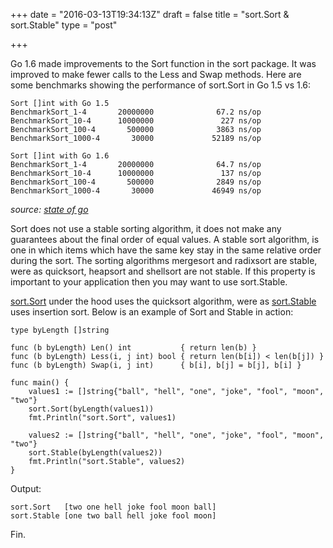 +++
date = "2016-03-13T19:34:13Z"
draft = false
title = "sort.Sort & sort.Stable"
type = "post"

+++

Go 1.6 made improvements to the Sort function in the sort package. It was improved to make fewer calls to the Less and Swap methods. Here are some benchmarks showing the performance of sort.Sort in Go 1.5 vs 1.6:

```
Sort []int with Go 1.5
BenchmarkSort_1-4       20000000              67.2 ns/op
BenchmarkSort_10-4      10000000               227 ns/op
BenchmarkSort_100-4       500000              3863 ns/op
BenchmarkSort_1000-4       30000             52189 ns/op

Sort []int with Go 1.6
BenchmarkSort_1-4       20000000              64.7 ns/op
BenchmarkSort_10-4      10000000               137 ns/op
BenchmarkSort_100-4       500000              2849 ns/op
BenchmarkSort_1000-4       30000             46949 ns/op
```
*source: [state of go](https://talks.golang.org/2016/state-of-go.slide#24)*

Sort does not use a stable sorting algorithm, it does not make any guarantees about the final order of equal values. A stable sort algorithm, is one in which items which have the same key stay in the same relative order during the sort. The sorting algorithms mergesort and radixsort are stable, were as quicksort, heapsort and shellsort are not stable. If this property is important to your application then you may want to use sort.Stable. 

[sort.Sort](https://golang.org/src/sort/sort.go?s=5443:5468#L211) under the hood uses the quicksort algorithm, were as [sort.Stable](https://golang.org/src/sort/sort.go?s=10143:10170#L336) uses insertion sort. Below is an example of Sort and Stable in action:

```
type byLength []string

func (b byLength) Len() int           { return len(b) }
func (b byLength) Less(i, j int) bool { return len(b[i]) < len(b[j]) }
func (b byLength) Swap(i, j int)      { b[i], b[j] = b[j], b[i] }

func main() {
    values1 := []string{"ball", "hell", "one", "joke", "fool", "moon", "two"}
    sort.Sort(byLength(values1))
    fmt.Println("sort.Sort", values1)
    
    values2 := []string{"ball", "hell", "one", "joke", "fool", "moon", "two"}
    sort.Stable(byLength(values2))
    fmt.Println("sort.Stable", values2)
}
```
Output:
```
sort.Sort   [two one hell joke fool moon ball]
sort.Stable [one two ball hell joke fool moon]
```

Fin.

